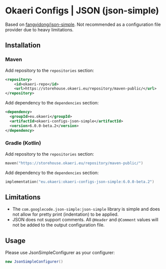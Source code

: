 # Okaeri Configs | JSON (json-simple)

Based on [fangyidong/json-simple](https://github.com/fangyidong/json-simple). Not recommended as a configuration file provider due to heavy limitations.

## Installation

### Maven

Add repository to the `repositories` section:

```xml
<repository>
    <id>okaeri-repo</id>
    <url>https://storehouse.okaeri.eu/repository/maven-public/</url>
</repository>
```

Add dependency to the `dependencies` section:

```xml
<dependency>
  <groupId>eu.okaeri</groupId>
  <artifactId>okaeri-configs-json-simple</artifactId>
  <version>6.0.0-beta.2</version>
</dependency>
```

### Gradle (Kotlin)

Add repository to the `repositories` section:

```kotlin
maven("https://storehouse.okaeri.eu/repository/maven-public/")
```

Add dependency to the `dependencies` section:

```kotlin
implementation("eu.okaeri:okaeri-configs-json-simple:6.0.0-beta.2")
```

## Limitations

- The `com.googlecode.json-simple:json-simple` library is simple and does not allow for pretty print (indentation) to be applied.
- JSON does not support comments. All `@Header` and `@Comment` values will not be added to the output configuration file.

## Usage

Please use JsonSimpleConfigurer as your configurer:

```java
new JsonSimpleConfigurer()
```
